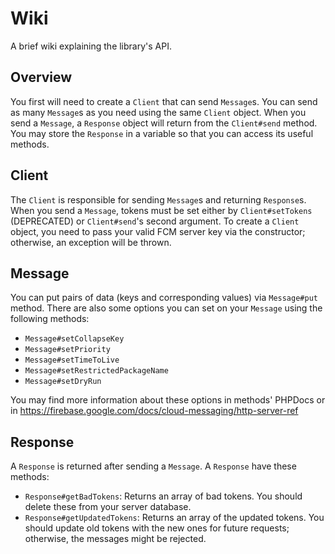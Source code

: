 # Wiki
A brief wiki explaining the library's API.

## Overview
You first will need to create a `Client` that can send `Message`s. You can send as many `Message`s as you need using the same `Client` object. When you send a `Message`, a `Response` object will return from the `Client#send` method. You may store the `Response` in a variable so that you can access its useful methods. 

## Client
The `Client` is responsible for sending `Message`s and returning `Response`s. When you send a `Message`, tokens must be set either by `Client#setTokens` (DEPRECATED) or `Client#send`'s second argument. To create a `Client` object, you need to pass your valid FCM server key via the constructor; otherwise, an exception will be thrown. 

## Message
You can put pairs of data (keys and corresponding values) via `Message#put` method. There are also some options you can set on your `Message` using the following methods:

* `Message#setCollapseKey`
* `Message#setPriority`
* `Message#setTimeToLive`
* `Message#setRestrictedPackageName`
* `Message#setDryRun`

You may find more information about these options in methods' PHPDocs or in https://firebase.google.com/docs/cloud-messaging/http-server-ref

## Response
A `Response` is returned after sending a `Message`. A `Response` have these methods:

* `Response#getBadTokens`: Returns an array of bad tokens. You should delete these from your server database.
* `Response#getUpdatedTokens`: Returns an array of the updated tokens. You should update old tokens with the new ones for future requests; otherwise, the messages might be rejected.




